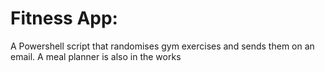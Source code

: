 # Fitness App:

A Powershell script that randomises gym exercises and sends them on an email. A meal planner is also in the works